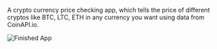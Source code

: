 
A crypto currency price checking app, which tells the price of different cryptos like BTC, LTC, ETH in any currency you want using data from CoinAPI.io.

![Finished App](https://github.com/londonappbrewery/Images/blob/master/bitcoin-flutter-demo.gif)

